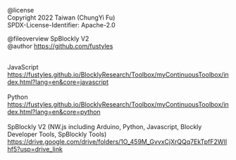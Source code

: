 @license<br>
Copyright 2022 Taiwan (ChungYi Fu)<br>
SPDX-License-Identifier: Apache-2.0<br>

@fileoverview SpBlockly V2<br>
@author https://github.com/fustyles<br><br>


JavaScript<br>
https://fustyles.github.io/BlocklyResearch/Toolbox/myContinuousToolbox/index.html?lang=en&core=javascript<br><br>
Python<br>
https://fustyles.github.io/BlocklyResearch/Toolbox/myContinuousToolbox/index.html?lang=en&core=python<br><br>
SpBlockly V2 (NW.js including Arduino, Python, Javascript, Blockly Developer Tools, SpBlockly Tools)<br>
https://drive.google.com/drive/folders/1O_459M_GvvxCjXrQQq7EkTpfF2WIIhf5?usp=drive_link<br><br>
